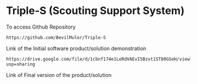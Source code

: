 # Triple-S (Scouting Support System)

To access Github Repository

```
https://github.com/BevilMulor/Triple-S
```
Link of the Initial software product/solution demonstration
```
https://drive.google.com/file/d/1cbnf174e1LeRdVAEvI5Bzxt1ST80GSeH/view?usp=sharing
```
Link of Final version of the product/solution